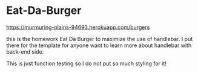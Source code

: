 # Eat-Da-Burger

https://murmuring-plains-94693.herokuapp.com/burgers

this is the homework Eat Da Burger to maximize the use of handlebar. I put there for the template for anyone want to learn more about handlebar with back-end side.

This is just function testing so I do not put so much styling for it!

